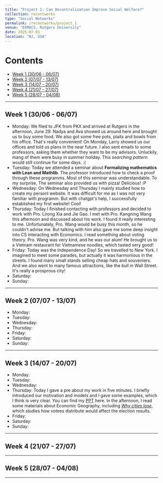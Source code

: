 ```yaml
---
title: "Project 1: Can Decentralization Improve Social Welfare?"
collection: recentworks
type: "Social Networks"
permalink: /recentworks/project_1
venue: "DIMACS, Rutgers University"
date: 2025-07-01
location: "NJ, USA"
---
```


<!--
This is a description of a teaching experience. You can use markdown like any other post.
-->

# Contents

- [Week 1 (30/06 - 06/07)](#week-1-3006---0607)
- [Week 2 (07/07 - 13/07)](#week-2-0707---1307)
- [Week 3 (14/07 - 20/07)](#week-3-1407---2007)
- [Week 4 (21/07 - 27/07)](#week-4-2107---2707)
- [Week 5 (28/07 - 04/08)](#week-5-2807---0408)

---

## Week 1 (30/06 - 06/07)

- Monday: We flied to JFK from PKX and arrived at Rutgers in the afternoon, June 29. Nadya and Ava showed us around here and brought us to buy some food. We also got some free pots, plaits and bowls from his office. That's really convenient! On Monday, Larry showed us our offices and told us plans in the near future. I also sent emails to some professors, asking them whether they want to be my advisors. Unluckily, mang of them were busy in summer holiday. This *searching pattern* would still continue for some days. :(  
- Tuesday: Today we attended a seminar about **Formalizing mathematics with Lean and Mathlib**. The professor introduced how to check a proof through these programms. Most of this seminar was understandable. To my surprise, The seminar also provided us with pizza! Delicious! :P  
- Wednesday: On Wednesday and Thursday I mainly studied how to create my personl website. It was difficult for me as I was not very familiar with programm. But with chatgpt's help, I successfully established my first website! Cool!
- Thursday: Today I finished contacting with professors and decided to work with Pro. Lirong Xia and Jie Gao. I met with Pro. Kangning Wang this afternoon and discussed about his work. I found it really interesting to me. Unfortunately, Pro. Wang would be busy this month, so he couldn't advise me. But talking with him also gave me some deep insight into CS interacting with Economics. I read something about voting theory. Pro. Wang was very kind, and he was our alum! He brought us to a Vietnam restaurant for Vietnamese noodles, which tasted very good!  
- Friday: Today was the Independence Day! So we travelled to New York. I imagined to meet some parades, but actually it was harmonious in the streets. I found many small stands selling cheap hats and souveniers. And we also went to many famous attractions, like the bull in Wall Street. It's really a prosprous city!  
- Saturday:  
- Sunday:  

---

## Week 2 (07/07 - 13/07)

- Monday:  
- Tuesday:  
- Wednesday:  
- Thursday:  
- Friday:  
- Saturday:  
- Sunday:  

---

## Week 3 (14/07 - 20/07)

- Monday:  
- Tuesday:  
- Wednesday:  
- Thursday: Today I gave a pre about my work in five minutes. I briefly introduced our motivation and models and I gave some examples, which I think is very clear. You can find my [PPT](/assets/recentworks/project1_ppt_0717_v1.pdf) here. In the afternoon, I read some materials about Economic Geography, including [*Why cities lose*](https://www.jonathanrodden.com/why-cities-lose), which studies how votees distribute would affect the election results.  
- Friday:  
- Saturday:  
- Sunday:  

---

## Week 4 (21/07 - 27/07)

---

## Week 5 (28/07 - 04/08)

---
